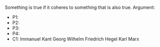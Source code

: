 Something is true if it coheres to something that is also true.
Argument:
- P1:
- P2:
- P3:
- P4:
- C1:
Immanuel Kant
Georg Wilhelm Friedrich Hegel
Karl Marx